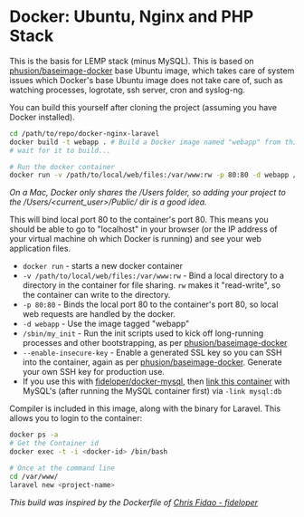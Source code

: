 # Docker: Ubuntu, Nginx and PHP Stack

This is the basis for LEMP stack (minus MySQL). This is based on [phusion/baseimage-docker](https://github.com/phusion/baseimage-docker) base Ubuntu image, which takes care of system issues which Docker's base Ubuntu image does not take care of, such as watching processes, logrotate, ssh server, cron and syslog-ng.

You can build this yourself after cloning the project (assuming you have Docker installed).

```bash
cd /path/to/repo/docker-nginx-laravel
docker build -t webapp . # Build a Docker image named "webapp" from this location "."
# wait for it to build...

# Run the docker container
docker run -v /path/to/local/web/files:/var/www:rw -p 80:80 -d webapp /sbin/my_init --enable-insecure-key
```
_On a *Mac*, Docker only shares the /Users folder, so adding your project to the /Users/<current_user>/Public/ dir is a good idea._

This will bind local port 80 to the container's port 80. This means you should be able to go to "localhost" in your browser (or the IP address of your virtual machine oh which Docker is running) and see your web application files.

* `docker run` - starts a new docker container
* `-v /path/to/local/web/files:/var/www:rw` - Bind a local directory to a directory in the container for file sharing. `rw` makes it "read-write", so the container can write to the directory.
* `-p 80:80` - Binds the local port 80 to the container's port 80, so local web requests are handled by the docker.
* `-d webapp` - Use the image tagged "webapp"
* `/sbin/my_init` - Run the init scripts used to kick off long-running processes and other bootstrapping, as per [phusion/baseimage-docker](https://github.com/phusion/baseimage-docker)
* `--enable-insecure-key` - Enable a generated SSL key so you can SSH into the container, again as per [phusion/baseimage-docker](https://github.com/phusion/baseimage-docker). Generate your own SSH key for production use.
* If you use this with [fideloper/docker-mysql](https://github.com/fideloper/docker-mysql), then [link this container](http://docs.docker.io/en/latest/use/working_with_links_names/) with MySQL's (after running the MySQL container first) via `-link mysql:db`


Compiler is included in this image, along with the binary for Laravel. This allows you to login to the container:

```bash
docker ps -a
# Get the Container id
docker exec -t -i <docker-id> /bin/bash

# Once at the command line
cd /var/www/
laravel new <project-name>
```


*This build was inspired by the Dockerfile of [Chris Fidao - fideloper ](https://github.com/fideloper/docker-nginx-php)*
